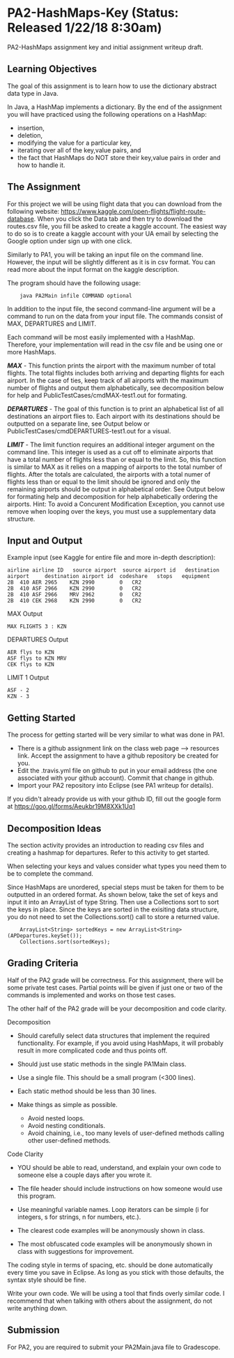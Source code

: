 # PA2-HashMaps-Key (Status: Released 1/22/18 8:30am)
PA2-HashMaps assignment key and initial assignment writeup draft.

## Learning Objectives

The goal of this assignment is to learn how to use the dictionary abstract 
data type in Java.  

In Java, a HashMap implements a dictionary.  By the end of the assignment 
you will have practiced using the following operations on a HashMap:
  * insertion,
  * deletion,
  * modifying the value for a particular key,
  * iterating over all of the key,value pairs, and
  * the fact that HashMaps do NOT store their key,value pairs in order 
    and how to handle it.

## The Assignment

For this project we will be using flight data that you can download from 
the following website: 
https://www.kaggle.com/open-flights/flight-route-database.
When you click the Data tab and then try to download the routes.csv
file, you fill be asked to create a kaggle account.
The easiest way to do so is to create a kaggle account with your UA email by 
selecting the Google option under sign up with one click. 

Similarly to PA1, you will be taking an input file on the command line. 
However, the input will be slightly different as it is in csv format. 
You can read more about the input format on the kaggle description. 

The program should have the following usage:
```
    java PA2Main infile COMMAND optional
```
In addition to the input file, the second command-line argument will be a 
command to run on the data from your input file. The commands consist of 
MAX, DEPARTURES and LIMIT. 

Each command will be most easily implemented with a HashMap.  Therefore,
your implementation will read in the csv file and be using one
or more HashMaps.

***MAX*** - This function prints the airport with the maximum number 
of total flights.  The total flights includes both arriving 
and departing flights for each airport.  In the case of ties, keep 
track of all airports with the maximum number of flights
and output them alphabetically, see decomposition below for 
help and PublicTestCases/cmdMAX-test1.out for formating. 

***DEPARTURES*** - The goal of this function is to print an alphabetical 
list of all destinations an airport flies to. Each airport with its 
destinations should be outputted on a separate line, see Output below 
or PublicTestCases/cmdDEPARTURES-test1.out for a visual. 
    

***LIMIT*** - The limit function requires an additional integer argument 
on the command line.  This integer is used as a cut off to eliminate 
airports that have a total number of flights less than or equal to the limit. 
So, this function is similar to MAX as it relies on a mapping of airports to 
the total number of flights. After the totals are calculated, the airports 
with a total numer of flights less than or equal to the limit should be 
ignored and only the remaining airports should be output in alphabetical order. 
See Output below for formating help and decomposition for help alphabetically 
ordering the airports.
Hint: To avoid a Concurent Modification Exception, you cannot use remove 
when looping over the keys, you must use a supplementary data structure. 

    
## Input and Output
Example input (see Kaggle for entire file and more in-depth description):
```
airline	airline ID	 source airport	 source airport id	 destination airport	 destination airport id	 codeshare	 stops	 equipment
2B	410	AER	2965	KZN	2990		0	CR2
2B	410	ASF	2966	KZN	2990		0	CR2
2B	410	ASF	2966	MRV	2962		0	CR2
2B	410	CEK	2968	KZN	2990		0	CR2
```

MAX Output 
```
MAX FLIGHTS 3 : KZN
```

DEPARTURES Output 
```
AER flys to KZN
ASF flys to KZN MRV
CEK flys to KZN
```

LIMIT 1 Output 
```
ASF - 2
KZN - 3
```

## Getting Started

The process for getting started will be very similar to what was done in PA1.
* There is a github assignment link on the class web page --> resources link.
  Accept the assignment to have a github repository be created for you.
* Edit the .travis.yml file on github to put in your email address (the one
  associated with your github account).  Commit that change in github.
* Import your PA2 repository into Eclipse (see PA1 writeup for details).

If you didn't already provide us with your github ID,
fill out the google form at https://goo.gl/forms/Aeukbr19M8XXk1Uq1

## Decomposition Ideas

The section activity provides an introduction to reading csv files and
creating a hashmap for departures. Refer to this activity to get started. 

When selecting your keys and values consider what types you need them to be
to complete the command. 

Since HashMaps are unordered, special steps must be taken for them to be 
outputted in an ordered format. As shown below, take the set of keys and 
input it into an ArrayList of type String. Then use a Collections sort to 
sort the keys in place. Since the keys are sorted in the exisiting data 
structure, you do not need to set the Collections.sort() call to store a 
returned value.

```
	ArrayList<String> sortedKeys = new ArrayList<String>(APDepartures.keySet());
	Collections.sort(sortedKeys);
```

## Grading Criteria

Half of the PA2 grade will be correctness.  For this assignment, there
will be some private test cases.  Partial points will be given if just
one or two of the commands is implemented and works on those test cases.

The other half of the PA2 grade will be your decomposition and code clarity.

Decomposition
* Should carefully select data structures that implement the 
  required functionality.  For example, if you avoid using HashMaps,
  it will probably result in more complicated code and thus points off.

* Should just use static methods in the single PA1Main class.

* Use a single file.  This should be a small program (<300 lines).

* Each static method should be less than 30 lines.

* Make things as simple as possible.
  * Avoid nested loops.
  * Avoid nesting conditionals.
  * Avoid chaining, i.e., too many levels of user-defined methods 
    calling other user-defined methods.


Code Clarity
* YOU should be able to read, understand, and explain your own code
to someone else a couple days after you wrote it.

* The file header should include instructions on how someone would
use this program.

* Use meaningful variable names.  Loop iterators can
be simple (i for integers, s for strings, n for numbers, etc.).

* The clearest code examples will be anonymously shown in class.

* The most obfuscated code examples will be anonymously shown in class
with suggestions for improvement.


The coding style in terms of spacing, etc. should be done automatically
every time you save in Eclipse.  As long as you stick with those defaults,
the syntax style should be fine.

Write your own code.  We will be using a tool that finds overly similar code.
I recommend that when talking with others about the assignment, do not write
anything down.

## Submission

For PA2, you are required to submit your PA2Main.java file to Gradescope.


